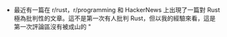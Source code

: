 - 最近有一篇在 r/rust，r/programming 和 HackerNews 上出現了一篇對 Rust 極為批判性的文章。這不是第一次有人批判 Rust，但以我的經驗來看，這是第一次評論區沒有被成山的 "